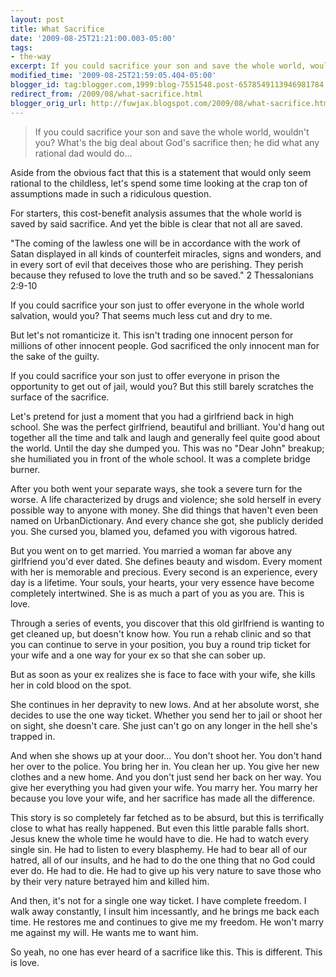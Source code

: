 ```yaml
---
layout: post
title: What Sacrifice
date: '2009-08-25T21:21:00.003-05:00'
tags: 
- the-way
excerpt: If you could sacrifice your son and save the whole world, wouldn't you?
modified_time: '2009-08-25T21:59:05.404-05:00'
blogger_id: tag:blogger.com,1999:blog-7551548.post-6578549113946981784
redirect_from: /2009/08/what-sacrifice.html
blogger_orig_url: http://fuwjax.blogspot.com/2009/08/what-sacrifice.html
---
```


> If you could sacrifice your son and save the whole world, wouldn't you? What's the big deal about God's sacrifice then; he did what any rational dad would do...

Aside from the obvious fact that this is a statement that would only seem rational to the childless, let's spend some time looking at the crap ton of assumptions made in such a ridiculous question.

For starters, this cost-benefit analysis assumes that the whole world is saved by said sacrifice. And yet the bible is clear that not all are saved.

"The coming of the lawless one will be in accordance with the work of Satan displayed in all kinds of counterfeit miracles, signs and wonders, and in every sort of evil that deceives those who are perishing. They perish because they refused to love the truth and so be saved." 2 Thessalonians 2:9-10

If you could sacrifice your son just to offer everyone in the whole world salvation, would you? That seems much less cut and dry to me.

But let's not romanticize it. This isn't trading one innocent person for millions of other innocent people. God sacrificed the only innocent man for the sake of the guilty.

If you could sacrifice your son just to offer everyone in prison the opportunity to get out of jail, would you? But this still barely scratches the surface of the sacrifice.

Let's pretend for just a moment that you had a girlfriend back in high school. She was the perfect girlfriend, beautiful and brilliant. You'd hang out together all the time and talk and laugh and generally feel quite good about the world. Until the day she dumped you. This was no "Dear John" breakup; she humiliated you in front of the whole school. It was a complete bridge burner.

After you both went your separate ways, she took a severe turn for the worse. A life characterized by drugs and violence; she sold herself in every possible way to anyone with money. She did things that haven't even been named on UrbanDictionary. And every chance she got, she publicly derided you. She cursed you, blamed you, defamed you with vigorous hatred.

But you went on to get married. You married a woman far above any girlfriend you'd ever dated. She defines beauty and wisdom. Every moment with her is memorable and precious. Every second is an experience, every day is a lifetime. Your souls, your hearts, your very essence have become completely intertwined. She is as much a part of you as you are. This is love.

Through a series of events, you discover that this old girlfriend is wanting to get cleaned up, but doesn't know how. You run a rehab clinic and so that you can continue to serve in your position, you buy a round trip ticket for your wife and a one way for your ex so that she can sober up.

But as soon as your ex realizes she is face to face with your wife, she kills her in cold blood on the spot.

She continues in her depravity to new lows. And at her absolute worst, she decides to use the one way ticket. Whether you send her to jail or shoot her on sight, she doesn't care. She just can't go on any longer in the hell she's trapped in.

And when she shows up at your door... You don't shoot her. You don't hand her over to the police. You bring her in. You clean her up. You give her new clothes and a new home. And you don't just send her back on her way. You give her everything you had given your wife. You marry her. You marry her because you love your wife, and her sacrifice has made all the difference.

This story is so completely far fetched as to be absurd, but this is terrifically close to what has really happened. But even this little parable falls short. Jesus knew the whole time he would have to die. He had to watch every single sin. He had to listen to every blasphemy. He had to bear all of our hatred, all of our insults, and he had to do the one thing that no God could ever do. He had to die. He had to give up his very nature to save those who by their very nature betrayed him and killed him.

And then, it's not for a single one way ticket. I have complete freedom. I walk away constantly, I insult him incessantly, and he brings me back each time. He restores me and continues to give me my freedom. He won't marry me against my will. He wants me to want him.

So yeah, no one has ever heard of a sacrifice like this. This is different. This is love.